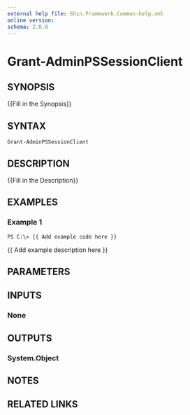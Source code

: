```yaml
---
external help file: Shin.Framework.Common-help.xml
online version: 
schema: 2.0.0
---
```


# Grant-AdminPSSessionClient

## SYNOPSIS
{{Fill in the Synopsis}}

## SYNTAX

```
Grant-AdminPSSessionClient
```

## DESCRIPTION
{{Fill in the Description}}

## EXAMPLES

### Example 1
```
PS C:\> {{ Add example code here }}
```

{{ Add example description here }}

## PARAMETERS

## INPUTS

### None


## OUTPUTS

### System.Object

## NOTES

## RELATED LINKS

